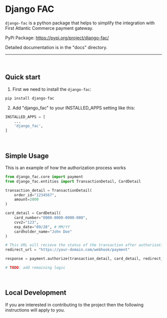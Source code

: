 
# Django FAC 


`django-fac` is a python package that helps to simplify the integration with First Atlantic Commerce payment gateway.

PyPi Package: https://pypi.org/project/django-fac/

Detailed documentation is in the "docs" directory.


---

&nbsp;

## Quick start

1. First we need to install the `django-fac`:
```bash
pip install django-fac
```

2. Add "django_fac" to your INSTALLED_APPS setting like this:

```python
INSTALLED_APPS = [
    ...
    'django_fac',
]
```

&nbsp;

## Simple Usage

This is an example of how the authorization process works
```python
from django_fac.core import payment
from django_fac.entities import TransactionDetail, CardDetail

transaction_detail = TransactionDetail(
    order_id="1234567",
    amount=2000
)

card_detail = CardDetail(
    card_number="0000-0000-0000-000", 
    cvv2="123", 
    exp_date="09/28", # MM/YY
    cardholder_name="John Doe"
)

# This URL will recieve the status of the transaction after authorization
redirect_url = "https://your-domain.com/webhook/payment"

response = payment.authorize(transaction_detail, card_detail, redirect_url)

# TODO: add remaining logic
```

&nbsp;

## Local Development

If you are interested in contributing to the project then the following instructions will apply to you.